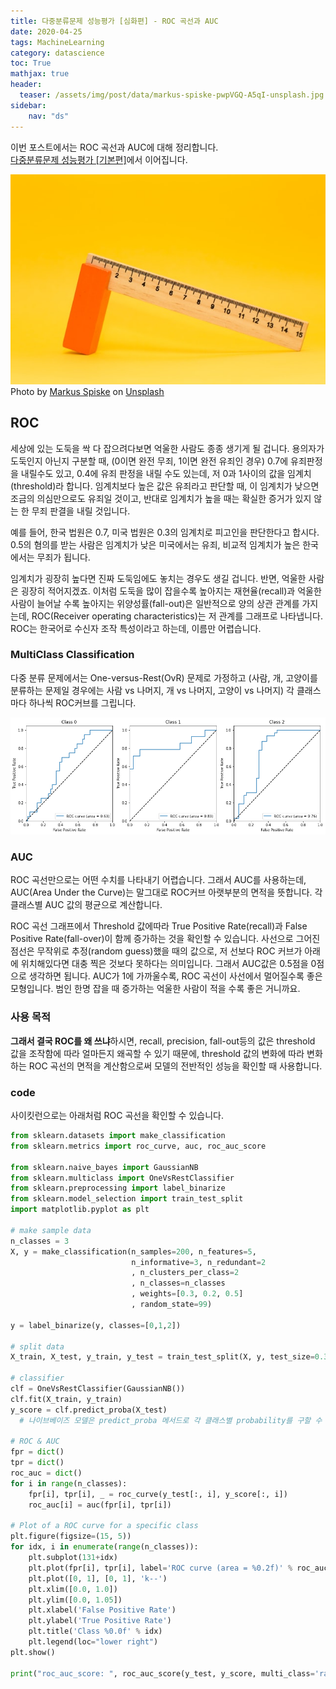 ```yaml
---
title: 다중분류문제 성능평가 [심화편] - ROC 곡선과 AUC
date: 2020-04-25
tags: MachineLearning
category: datascience
toc: True
mathjax: true
header:
  teaser: /assets/img/post/data/markus-spiske-pwpVGQ-A5qI-unsplash.jpg
sidebar:
    nav: "ds"
---
```


이번 포스트에서는 ROC 곡선과 AUC에 대해 정리합니다.  
[다중분류문제 성능평가 [기본편]](/datascience/classification_score_basic/)에서 이어집니다.

![img](/assets/img/post/data/markus-spiske-pwpVGQ-A5qI-unsplash.jpg)
Photo by  [Markus Spiske](https://unsplash.com/@markusspiske?utm_source=unsplash&utm_medium=referral&utm_content=creditCopyText)  on  [Unsplash](https://unsplash.com/s/photos/measure?utm_source=unsplash&utm_medium=referral&utm_content=creditCopyText)

## ROC

세상에 있는 도둑을 싹 다 잡으려다보면 억울한 사람도 종종 생기게 될 겁니다. 용의자가 도둑인지 아닌지 구분할 때, (0이면 완전 무죄, 1이면 완전 유죄인 경우) 0.7에 유죄판정을 내릴수도 있고, 0.4에 유죄 판정을 내릴 수도 있는데, 저 0과 1사이의 값을 임계치(threshold)라 합니다. 임계치보다 높은 값은 유죄라고 판단할 때, 이 임계치가 낮으면 조금의 의심만으로도 유죄일 것이고, 반대로 임계치가 높을 때는 확실한 증거가 있지 않는 한 무죄 판결을 내릴 것입니다.

예를 들어, 한국 법원은 0.7, 미국 법원은 0.3의 임계치로 피고인을 판단한다고 합시다. 0.5의 혐의를 받는 사람은 임계치가 낮은 미국에서는 유죄, 비교적 임계치가 높은 한국에서는 무죄가 됩니다.

임계치가 굉장히 높다면 진짜 도둑임에도 놓치는 경우도 생길 겁니다. 반면, 억울한 사람은 굉장히 적어지겠죠. 이처럼 도둑을 많이 잡을수록 높아지는 재현율(recall)과 억울한 사람이 늘어날 수록 높아지는 위양성률(fall-out)은 일반적으로 양의 상관 관계를 가지는데, ROC(Receiver operating characteristics)는 저 관계를 그래프로 나타냅니다. ROC는 한국어로 수신자 조작 특성이라고 하는데, 이름만 어렵습니다.

### MultiClass Classification

다중 분류 문제에서는 One-versus-Rest(OvR) 문제로 가정하고 (사람, 개, 고양이를 분류하는 문제일 경우에는 사람 vs 나머지, 개 vs 나머지, 고양이 vs 나머지) 각 클래스마다 하나씩 ROC커브를 그립니다.

![img](/assets/img/post/data/ROC.png)

### AUC

ROC 곡선만으로는 어떤 수치를 나타내기 어렵습니다. 그래서 AUC를 사용하는데, AUC(Area Under the Curve)는 말그대로 ROC커브 아랫부분의 면적을 뜻합니다. 각 클래스별 AUC 값의 평균으로 계산합니다.

ROC 곡선 그래프에서 Threshold 값에따라 True Positive Rate(recall)과 False Positive Rate(fall-over)이 함께 증가하는 것을 확인할 수 있습니다. 사선으로 그어진 점선은 무작위로 추정(random guess)했을 때의 값으로, 저 선보다 ROC 커브가 아래에 위치해있다면 대충 찍은 것보다 못하다는 의미입니다. 그래서 AUC값은 0.5점을 0점으로 생각하면 됩니다. AUC가 1에 가까울수록, ROC 곡선이 사선에서 멀어질수록 좋은 모형입니다. 범인 한명 잡을 때 증가하는 억울한 사람이 적을 수록 좋은 거니까요.

### 사용 목적

**그래서 결국 ROC를 왜 쓰냐**하시면, recall, precision, fall-out등의 값은 threshold 값을 조작함에 따라 얼마든지 왜곡할 수 있기 때문에, threshold 값의 변화에 따라 변화하는 ROC 곡선의 면적을 계산함으로써 모델의 전반적인 성능을 확인할 때 사용합니다.

### code

사이킷런으로는 아래처럼 ROC 곡선을 확인할 수 있습니다.

```python
from sklearn.datasets import make_classification
from sklearn.metrics import roc_curve, auc, roc_auc_score

from sklearn.naive_bayes import GaussianNB
from sklearn.multiclass import OneVsRestClassifier
from sklearn.preprocessing import label_binarize
from sklearn.model_selection import train_test_split
import matplotlib.pyplot as plt

# make sample data
n_classes = 3
X, y = make_classification(n_samples=200, n_features=5,
                           n_informative=3, n_redundant=2
                           , n_clusters_per_class=2
                           , n_classes=n_classes
                           , weights=[0.3, 0.2, 0.5]
                           , random_state=99)

y = label_binarize(y, classes=[0,1,2])

# split data
X_train, X_test, y_train, y_test = train_test_split(X, y, test_size=0.33)

# classifier
clf = OneVsRestClassifier(GaussianNB())
clf.fit(X_train, y_train)
y_score = clf.predict_proba(X_test)
  # 나이브베이즈 모델은 predict_proba 메서드로 각 클래스별 probability를 구할 수 있습니다.

# ROC & AUC
fpr = dict()
tpr = dict()
roc_auc = dict()
for i in range(n_classes):
    fpr[i], tpr[i], _ = roc_curve(y_test[:, i], y_score[:, i])
    roc_auc[i] = auc(fpr[i], tpr[i])

# Plot of a ROC curve for a specific class
plt.figure(figsize=(15, 5))
for idx, i in enumerate(range(n_classes)):
    plt.subplot(131+idx)
    plt.plot(fpr[i], tpr[i], label='ROC curve (area = %0.2f)' % roc_auc[i])
    plt.plot([0, 1], [0, 1], 'k--')
    plt.xlim([0.0, 1.0])
    plt.ylim([0.0, 1.05])
    plt.xlabel('False Positive Rate')
    plt.ylabel('True Positive Rate')
    plt.title('Class %0.0f' % idx)
    plt.legend(loc="lower right")
plt.show()

print("roc_auc_score: ", roc_auc_score(y_test, y_score, multi_class='raise'))
```
